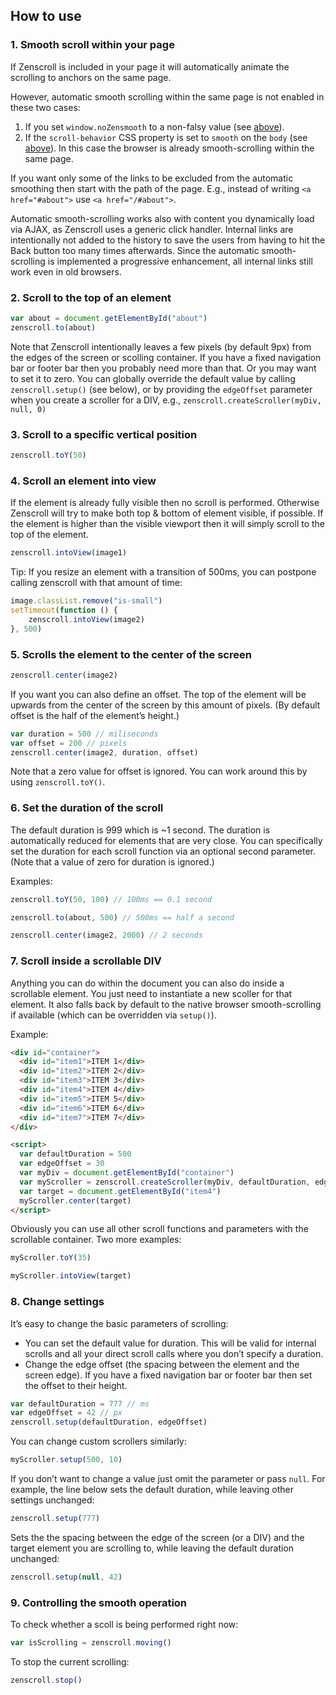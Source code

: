 ## How to use


### 1. Smooth scroll within your page

If Zenscroll is included in your page it will automatically animate the scrolling to anchors on the same page. 

However, automatic smooth scrolling within the same page is not enabled in these two cases:

1. If you set `window.noZensmooth` to a non-falsy value (see [above](#disablingautomaticsmoothingonlocallinks)).
2. If the `scroll-behavior` CSS property is set to `smooth` on the `body` (see [above](#enablingnativesmooth-scrollinginthebrowser)). In this case the browser is already smooth-scrolling within the same page.

If you want only some of the links to be excluded from the automatic smoothing then start with the path of the page. E.g., instead of writing `<a href="#about">` use `<a href="/#about">`.

Automatic smooth-scrolling works also with content you dynamically load via AJAX, as Zenscroll uses a generic click handler. Internal links are intentionally not added to the history to save the users from having to hit the Back button too many times afterwards. Since the automatic smooth-scrolling is implemented a progressive enhancement, all internal links still work even in old browsers.


### 2. Scroll to the top of an element

````js
var about = document.getElementById("about")
zenscroll.to(about)
````

Note that Zenscroll intentionally leaves a few pixels (by default 9px) from the edges of the screen or scolling container. If you have a fixed navigation bar or footer bar then you probably need more than that. Or you may want to set it to zero. You can globally override the default value by calling `zenscroll.setup()` (see below), or by providing the `edgeOffset` parameter when you create a scroller for a DIV, e.g., `zenscroll.createScroller(myDiv, null, 0)`


### 3. Scroll to a specific vertical position

````js
zenscroll.toY(50)
````


### 4. Scroll an element into view 

If the element is already fully visible then no scroll is performed. Otherwise Zenscroll will try to make both top & bottom of element visible, if possible. If the element is higher than the visible viewport then it will simply scroll to the top of the element. 

````js
zenscroll.intoView(image1)
````

Tip: If you resize an element with a transition of 500ms, you can postpone calling zenscroll with that amount of time:

````js
image.classList.remove("is-small")
setTimeout(function () { 
    zenscroll.intoView(image2) 
}, 500)
````


### 5. Scrolls the element to the center of the screen

````js
zenscroll.center(image2)
````

If you want you can also define an offset. The top of the element will be upwards from the center of the screen by this amount of pixels. (By default offset is the half of the element’s height.)

````js
var duration = 500 // miliseconds
var offset = 200 // pixels
zenscroll.center(image2, duration, offset)
````

Note that a zero value for offset is ignored. You can work around this by using `zenscroll.toY()`.


### 6. Set the duration of the scroll

The default duration is 999 which is ~1 second. The duration is automatically reduced for elements that are very close. You can specifically set the duration for each scroll function via an optional second parameter. (Note that a value of zero for duration is ignored.)

Examples:

````js
zenscroll.toY(50, 100) // 100ms == 0.1 second
````

````js
zenscroll.to(about, 500) // 500ms == half a second
````

````js
zenscroll.center(image2, 2000) // 2 seconds
````


### 7. Scroll inside a scrollable DIV

Anything you can do within the document you can also do inside a scrollable element. You just need to instantiate a new scoller for that element. It also falls back by default to the native browser smooth-scrolling if available (which can be overridden via `setup()`).

Example:

````html
<div id="container">
  <div id="item1">ITEM 1</div>
  <div id="item2">ITEM 2</div>
  <div id="item3">ITEM 3</div>
  <div id="item4">ITEM 4</div>
  <div id="item5">ITEM 5</div>
  <div id="item6">ITEM 6</div>
  <div id="item7">ITEM 7</div>
</div>

<script>
  var defaultDuration = 500
  var edgeOffset = 30
  var myDiv = document.getElementById("container")
  var myScroller = zenscroll.createScroller(myDiv, defaultDuration, edgeOffset)
  var target = document.getElementById("item4")
  myScroller.center(target)
</script>
````

Obviously you can use all other scroll functions and parameters with the scrollable container. Two more examples:

````js
myScroller.toY(35)
````

````js
myScroller.intoView(target)
````


### 8. Change settings

It’s easy to change the basic parameters of scrolling:

- You can set the default value for duration. This will be valid for internal scrolls and all your direct scroll calls where you don’t specify a duration.
- Change the edge offset (the spacing between the element and the screen edge). If you have a fixed navigation bar or footer bar then set the offset to their height.

````js
var defaultDuration = 777 // ms
var edgeOffset = 42 // px
zenscroll.setup(defaultDuration, edgeOffset)
````

You can change custom scrollers similarly:

````js
myScroller.setup(500, 10)
````

If you don’t want to change a value just omit the parameter or pass `null`. For example, the line below sets the default duration, while leaving other settings unchanged:

````js
zenscroll.setup(777)
````

Sets the the spacing between the edge of the screen (or a DIV) and the target element you are scrolling to, while leaving the default duration unchanged:

````js
zenscroll.setup(null, 42)
````


### 9. Controlling the smooth operation

To check whether a scoll is being performed right now:

````js
var isScrolling = zenscroll.moving()
````

To stop the current scrolling:

````js
zenscroll.stop()
````
